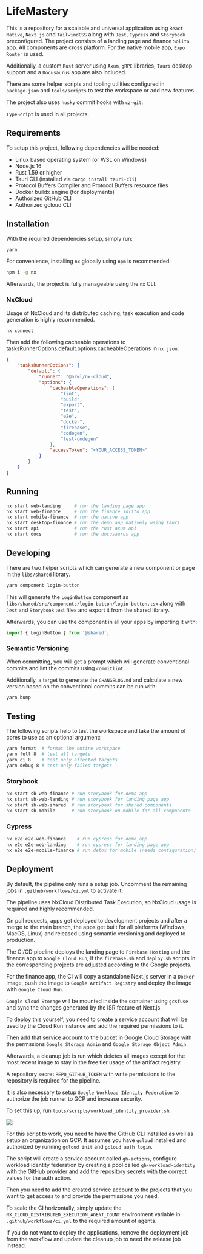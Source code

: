 # LifeMastery

This is a repository for a scalable and universal application using ```React Native```, ```Next.js``` and ```TailwindCSS``` along with ```Jest```, ```Cypress``` and ```Storybook``` preconfigured. The project consists of a landing page and finance ```Solito``` app. All components are cross platform. For the native mobile app, ```Expo Router``` is used.

Additionally, a custom ```Rust``` server using ```Axum```, ```gRPC``` libraries, ```Tauri``` desktop support and a ```Docusaurus``` app are also included.

There are some helper scripts and tooling utilities configured in ```package.json``` and ```tools/scripts``` to test the workspace or add new features.

The project also uses ```husky``` commit hooks with ```cz-git```.

```TypeScript``` is used in all projects.

## Requirements

To setup this project, following dependencies will be needed:

- Linux based operating system (or WSL on Windows)
- Node.js 16
- Rust 1.59 or higher
- Tauri CLI (installed via ```cargo install tauri-cli```)
- Protocol Buffers Compiler and Protocol Buffers resource files
- Docker buildx engine (for deployments)
- Authorized GitHub CLI
- Authorized gcloud CLI

## Installation

With the required dependencies setup, simply run:

```sh
yarn
```

For convenience, installing ```nx``` globally using ```npm``` is recommended:

```sh
npm i -g nx
```

Afterwards, the project is fully manageable using the ```nx``` CLI.

### NxCloud

Usage of NxCloud and its distributed caching, task execution and code generation is highly recommended.

```sh
nx connect
```

Then add the following cacheable operations to tasksRunnerOptions.default.options.cacheableOperations in ```nx.json```:

```json
{
    "tasksRunnerOptions": {
        "default": {
            "runner": "@nrwl/nx-cloud",
            "options": {
                "cacheableOperations": [
                    "lint",
                    "build",
                    "export",
                    "test",
                    "e2e",
                    "docker",
                    "firebase",
                    "codegen",
                    "test-codegen"
                ],
                "accessToken": "<YOUR_ACCESS_TOKEN>"
            }
        }
    }
}
```

## Running

```sh
nx start web-landing     # run the landing page app
nx start web-finance     # run the finance solito app
nx start mobile-finance  # run the native app
nx start desktop-finance # run the demo app natively using tauri 
nx start api             # run the rust axum api
nx start docs            # run the docusaurus app
```

## Developing

There are two helper scripts which can generate a new component or page in the ```libs/shared``` library.

```sh
yarn component login-button
```

This will generate the ```LoginButton``` component as ```libs/shared/src/components/login-button/login-button.tsx``` along with ```Jest``` and ```Storybook``` test files and export it from the shared library.

Afterwards, you can use the component in all your apps by importing it with:

```ts
import { LoginButton } from '@shared';
```

### Semantic Versioning

When committing, you will get a prompt which will generate conventional commits and lint the commits using ```commitlint```.

Additionally, a target to generate the ```CHANGELOG.md``` and calculate a new version based on the conventional commits can be run with:

```sh
yarn bump
```

## Testing

The following scripts help to test the workspace and take the amount of cores to use as an optional argument:

```sh
yarn format  # format the entire workspace
yarn full 8  # test all targets
yarn ci 8    # test only affected targets
yarn debug 8 # test only failed targets
```

### Storybook

```sh
nx start sb-web-finance # run storybook for demo app
nx start sb-web-landing # run storybook for landing page app
nx start sb-web-shared  # run storybook for shared components
nx start sb-mobile      # run storybook on mobile for all components
```

### Cypress

```sh
nx e2e e2e-web-finance    # run cypress for demo app
nx e2e e2e-web-landing    # run cypress for landing page app
nx e2e e2e-mobile-finance # run detox for mobile (needs configuration)
```

## Deployment

By default, the pipeline only runs a setup job. Uncomment the remaining jobs in ```.github/workflows/ci.yml``` to activate it.

The pipeline uses NxCloud Distributed Task Execution, so NxCloud usage is required and highly recommended.

On pull requests, apps get deployed to development projects and after a merge to the main branch, the apps get built for all platforms (Windows, MacOS, Linux) and released using semantic versioning and deployed to production.

The CI/CD pipeline deploys the landing page to ```Firebase Hosting``` and the finance app to ```Google Cloud Run```, if the ```firebase.sh``` and ```deploy.sh``` scripts in the corresponding projects are adjusted according to the Google projects.

For the finance app, the CI will copy a standalone Next.js server in a ```Docker``` image, push the image to ```Google Artifact Registry``` and deploy the image with ```Google Cloud Run```.

```Google Cloud Storage``` will be mounted inside the container using ```gcsfuse``` and sync the changes generated by the ISR feature of Next.js.

To deploy this yourself, you need to create a service account that will be used by the Cloud Run instance and add the required permissions to it.

Then add that service account to the bucket in Google Cloud Storage with the permssions ```Google Storage Admin``` and ```Google Storage Object Admin```.

Afterwards, a cleanup job is run which deletes all images except for the most recent image to stay in the free tier usage of the artifact registry.

A repository secret ```REPO_GITHUB_TOKEN``` with write permissions to the repository is required for the pipeline.

It is also necessary to setup ```Google Workload Identity Federation``` to authorize the job runner to GCP and increase security.

To set this up, run ```tools/scripts/workload_identity_provider.sh```.

<img src="examples/workload_identity_federation.gif">

For this script to work, you need to have the GitHub CLI installed as well as setup an organization on GCP.
It assumes you have ```gcloud``` installed and authorized by running ```gcloud init``` and ```gcloud auth login```.

The script will create a service account called ```gh-actions```, configure workload identity federation by creating a pool called ```gh-workload-identity``` with the GitHub provider and add the repository secrets with the correct values for the auth action.

Then you need to add the created service account to the projects that you want to get access to and provide the permissions you need.

To scale the CI horizontally, simply update the ```NX_CLOUD_DISTRIBUTED_EXECUTION_AGENT_COUNT``` environment variable in ```.github/workflows/ci.yml``` to the required amount of agents.

If you do not want to deploy the applications, remove the deployment job from the workflow and update the cleanup job to need the release job instead.
